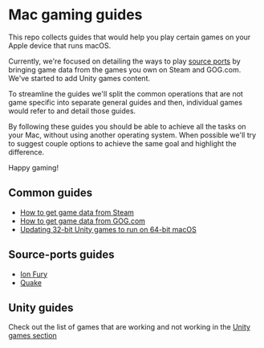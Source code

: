 Mac gaming guides
=================

This repo collects guides that would help you play certain games on your Apple device that runs macOS. 

Currently, we're focused on detailing the ways to play [source ports](https://en.wikipedia.org/wiki/Source_port) by bringing game data from the games you own on Steam and GOG.com. We've started to add Unity games content.

To streamline the guides we'll split the common operations that are not game specific into separate general guides and then, individual games would refer to and detail those guides.

By following these guides you should be able to achieve all the tasks on your Mac, without using another operating system. When possible we'll try to suggest couple options to achieve the same goal and highlight the difference.

Happy gaming!

## Common guides

- [How to get game data from Steam](common/steam.md)
- [How to get game data from GOG.com](common/gog.md)
- [Updating 32-bit Unity games to run on 64-bit macOS](common/unity-32-to-64.md)

## Source-ports guides

- [Ion Fury](games/ion_fury.md)
- [Quake](games/quake.md)

## Unity guides

Check out the list of games that are working and not working in the [Unity games section](games/unity.md)